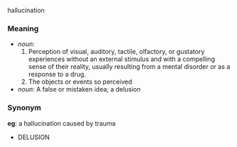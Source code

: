 hallucination
### Meaning
+ _noun_:
   1. Perception of visual, auditory, tactile, olfactory, or gustatory experiences without an external stimulus and with a compelling sense of their reality, usually resulting from a mental disorder or as a response to a drug.
   2. The objects or events so perceived
+ _noun_: A false or mistaken idea; a delusion

### Synonym

__eg__: a hallucination caused by trauma

+ DELUSION


